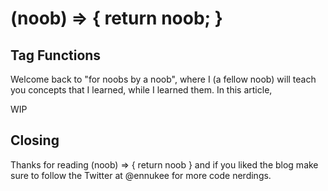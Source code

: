 # (noob) => { return noob; }
## Tag Functions

Welcome back to "for noobs by a noob", where I (a fellow noob) will teach you concepts that I learned, while I learned them. In this article,

WIP

## Closing

Thanks for reading (noob) => { return noob } and if you liked the blog make sure to follow the Twitter at @ennukee for more code nerdings.
